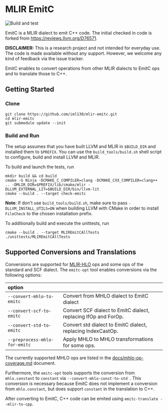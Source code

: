 # MLIR EmitC

![Build and test](https://github.com/iml130/mlir-emitc/workflows/Build%20and%20test/badge.svg)

EmitC is a MLIR dialect to emit C++ code. The initial checked in code is forked from https://reviews.llvm.org/D76571.

**DISCLAIMER:** This is a research project and not intended for everyday use. The code is made available without any support. However, we welcome any kind of feedback via the issue tracker.

EmitC enables to convert operations from other MLIR dialects to EmitC ops and to translate those to C++.


## Getting Started
### Clone

```shell
git clone https://github.com/iml130/mlir-emitc.git
cd mlir-emitc
git submodule update --init
```

### Build and Run

The setup assumes that you have built LLVM and MLIR in `$BUILD_DIR` and installed them to `$PREFIX`. You can use the `build_tools/build.sh` shell script to configure, build and install LLVM and MLIR.

To build and launch the tests, run
```shell
mkdir build && cd build
cmake -G Ninja -DCMAKE_C_COMPILER=clang -DCMAKE_CXX_COMPILER=clang++ .. -DMLIR_DIR=$PREFIX/lib/cmake/mlir -DLLVM_EXTERNAL_LIT=$BUILD_DIR/bin/llvm-lit
cmake --build . --target check-emitc
```

**Note**: If don't use `build_tools/build.sh`, make sure to pass `-DLLVM_INSTALL_UTILS=ON` when building LLVM with CMake in order to install `FileCheck` to the chosen installation prefix.

To additionally build and execute the unittests, run
```shell
cmake --build . --target MLIREmitCAllTests
./unittests/MLIREmitCAllTests
```


## Supported Conversions and Translations

Conversions are supported for [MLIR-HLO](https://github.com/tensorflow/mlir-hlo) ops and some ops of the standard and SCF dialect.
The `emitc-opt` tool enables conversions via the following options:

| option                        |                                                                 |
| :---------------------------- |:--------------------------------------------------------------- |
| `--convert-mhlo-to-emitc `    | Convert from MHLO dialect to EmitC dialect                      |
| `--convert-scf-to-emitc`      | Convert SCF dialect to EmitC dialect, replacing IfOp and ForOp. |
| `--convert-std-to-emitc `     | Convert std dialect to EmitC dialect, replacing IndexCastOp.    |
| `--preprocess-mhlo-for-emitc` | Apply MHLO to MHLO transformations for some ops.                |

The currently supported MHLO ops are listed in the [docs/mhlo-op-coverage.md](docs/mhlo-op-coverage.md) document.

Furthermore, the `emitc-opt` tools supports the conversion from `mhlo.constant` to `constant` via `--convert-mhlo-const-to-std `. This conversion is necessary because EmitC does not implement a conversion from `mhlo.constant`, but does support `constant` in the translation to C++.

After converting to EmitC, C++ code can be emited using `emitc-translate --mlir-to-cpp`.
